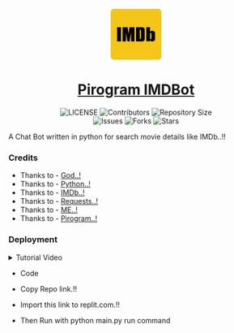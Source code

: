 <p align="center">
<img style="width:100px; height:100px;" src="IMDb Logo.png" alt="Pirogram-IMDBot Logo">
</p>

<h1 align="center">
<a href="https://github.com/MAXPy-IND/MAX-IMDBot">Pirogram IMDBot</a>
</h1>

<p align="center">
    <img src="https://img.shields.io/github/license/MAXPy-IND/Pirogram-IMDBot?style=for-the-badge&logo=appveyor" alt="LICENSE">
    <img src="https://img.shields.io/github/contributors/MAXPy-IND/Pirogram-IMDBot?style=for-the-badge&logo=appveyor" alt="Contributors">
    <img src="https://img.shields.io/github/repo-size/MAXPy-IND/Pirogram-IMDBot?style=for-the-badge&logo=appveyor" alt="Repository Size"> <br>
    <img src="https://img.shields.io/github/issues/MAXPy-IND/Pirogram-IMDBot?style=for-the-badge&logo=appveyor" alt="Issues">
    <img src="https://img.shields.io/github/forks/MAXPy-IND/Pirogram-IMDBot?style=for-the-badge&logo=appveyor" alt="Forks">
    <img src="https://img.shields.io/github/stars/MAXPy-IND/Pirogram-IMDBot?style=for-the-badge&logo=appveyor" alt="Stars">
</p>

A Chat Bot written in python for search movie details like IMDb..!!


### Credits

- Thanks to - [God..!](https://en.wikipedia.org/wiki/God)
- Thanks to - [Python..!](www.python.org)
- Thanks to - [IMDb..!](http://www.imdb.com/)
- Thanks to - [Requests..!](https://requests.readthedocs.io/0)
- Thanks to - [ME..!](https://github.com/MAXPy-IND)
- Thanks to - [Pirogram..!](https://tt.me/maxpy)


### Deployment

<details><summary>Tutorial Video</summary>
<p>
<br>
<a href="https://heroku.com/deploy?template=https://github.com/PR0FESS0R-99/Midukki-RoBoT">Click Here..!</a>
</p>
</details>

- Code

- Copy Repo link.!!
- Import this link to replit.com.!!
- Then Run with python main.py run command
